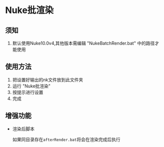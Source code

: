# Nuke批渲染

## 须知

1. 默认使用Nuke10.0v4,其他版本需编辑 "NukeBatchRender.bat" 中的路径才能使用

## 使用方法

1. 把设置好输出的nk文件放到此文件夹
2. 运行 "Nuke批渲染"
3. 按提示进行设置
4. 完成

## 增强功能

* 渲染后脚本

  如果同目录存在`afterRender.bat`将会在渲染完成后执行